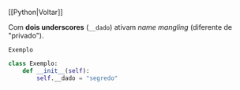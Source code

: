 [[Python|Voltar]]

Com **dois underscores** (`__dado`) ativam _name mangling_ (diferente de "privado").

`Exemplo`
```Python
class Exemplo:
    def __init__(self):
        self.__dado = "segredo"
```